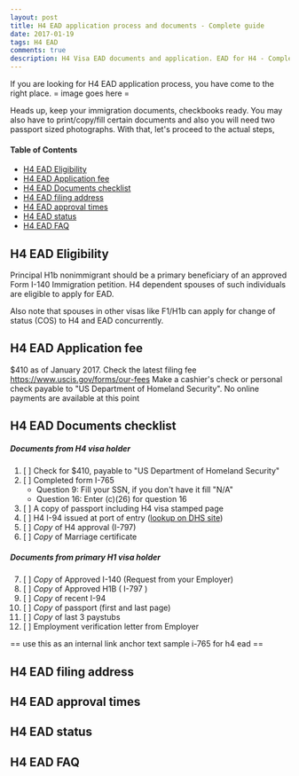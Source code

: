 ```yaml
---
layout: post
title: H4 EAD application process and documents - Complete guide 
date: 2017-01-19
tags: H4 EAD
comments: true
description: H4 Visa EAD documents and application. EAD for H4 - Complete guide
---
```

If you are looking for H4 EAD application process, you have come to the right place.
= image goes here = 

Heads up, keep your immigration documents, checkbooks ready. You may also have to print/copy/fill certain documents and also you will need two passport sized photographs. With that, let's proceed to the actual steps,

#### Table of Contents
 - [H4 EAD Eligibility](#h4-ead-eligibility)
 - [H4 EAD Application fee](#h4-ead-application-fee)
 - [H4 EAD Documents checklist](#h4-ead-documents-checklist)
 - [H4 EAD filing address](#h4-ead-filing-address)
 - [H4 EAD approval times](#h4-ead-approval-times)
 - [H4 EAD status](#h4-ead-status)
 - [H4 EAD FAQ](#h4-ead-faq)

## H4 EAD Eligibility

Principal H1b nonimmigrant should be a primary beneficiary of an approved Form I-140 Immigration petition. H4 dependent spouses of such individuals are eligible to apply for EAD. 

Also note that spouses in other visas like F1/H1b can apply for change of status (COS) to H4 and EAD concurrently.

## H4 EAD Application fee
$410 as of January 2017. Check the latest filing fee https://www.uscis.gov/forms/our-fees
Make a cashier's check or personal check payable to "US Department of Homeland Security". No online payments are available at this point

## H4 EAD Documents checklist

##### Documents from H4 visa holder

1.  [ ] Check for $410, payable to "US Department of Homeland Security" 
2.  [ ] Completed form I-765 
       - Question 9:  Fill your SSN, if you don't have it fill "N/A"
       - Question 16: Enter (c)(26) for question 16
3.  [ ] A copy of passport including H4 visa stamped page
4.  [ ] H4 I-94 issued at port of entry ([lookup on DHS site](https://i94.cbp.dhs.gov/I94/#/recent-search))
5.  [ ] *Copy* of H4 approval (I-797)
6.  [ ] *Copy* of Marriage certificate

##### Documents from primary H1 visa holder     

7.  [ ] *Copy* of Approved I-140 (Request from your Employer)
8.  [ ] *Copy* of Approved H1B ( I-797 )
9.  [ ] *Copy* of recent I-94
10. [ ] *Copy* of passport (first and last page)
11. [ ] *Copy* of last 3 paystubs      
12. [ ] Employment verification letter from Employer

== use this as an internal link anchor text sample i-765 for h4 ead ==
## H4 EAD filing address
## H4 EAD approval times
## H4 EAD status
## H4 EAD FAQ

